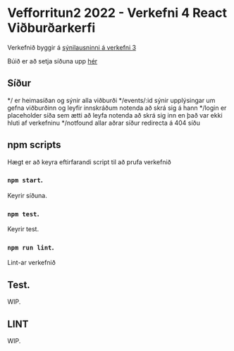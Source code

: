 # Vefforritun2 2022 - Verkefni 4 React Viðburðarkerfi

Verkefnið byggir á [sýnilausninni á verkefni 3](https://vef2-20222-v3-synilausn.herokuapp.com/)

Búið er að setja síðuna upp [hér](https://www.youtube.com/watch?v=dQw4w9WgXcQ&ab_channel=RickAstley)

## Síður
*/ er heimasíðan og sýnir alla viðburði
*/events/:id sýnir upplýsingar um gefna viðburðinn og leyfir innskráðum notenda að skrá sig á hann
*/login er placeholder síða sem ætti að leyfa notenda að skrá sig inn en það var ekki hluti af verkefninu 
*/notfound allar aðrar síður redirecta á 404 síðu

## npm scripts

Hægt er að keyra eftirfarandi script til að prufa verkefnið
### `npm start`.   
Keyrir síðuna.  

### `npm test`.  
Keyrir test.  

### `npm run lint`.  
Lint-ar verkefnið   
   
## Test.  
 WIP.  

## LINT   
 WIP.  

